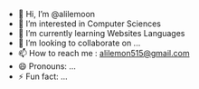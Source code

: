 - 👋 Hi, I’m @alilemoon
- 👀 I’m interested in Computer Sciences
- 🌱 I’m currently learning Websites  Languages
- 💞️ I’m looking to collaborate on ...
- 📫 How to reach me : alilemon515@gmail.com
- 😄 Pronouns: ...
- ⚡ Fun fact: ...

<!---
alilemoon/alilemoon is a ✨ special ✨ repository because its `README.md` (this file) appears on your GitHub profile.
You can click the Preview link to take a look at your changes.
--->
